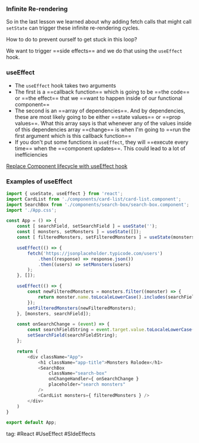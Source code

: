 ### Infinite Re-rendering
So in the last lesson we learned about why adding fetch calls that might call `setState` can trigger these infinite re-rendering cycles.

How to do to prevent ourself to get stuck in this loop?

We want to trigger ==side effects== and we do that using the `useEffect` hook.

### useEffect

- The `useEffect` hook takes two arguments
- The first is a ==callback function== which is going to be ==the code== or ==the effect== that we ==want to happen inside of our functional component==
- The second is an ==array of dependencies==. And by dependencies, these are most likely going to be either ==state values== or ==prop values==. What this array says is that whenever any of the values inside of this dependencies array ==change== is when I'm going to ==run the first argument which is this callback function==
- If you don't put some functions in `useEffect`, they will ==execute every time== when the ==component updates==. This could lead to a lot of inefficiencies

[Replace Component lifecycle with useEffect hook](Replace%20Component%20lifecycle%20with%20useEffect%20hook.md)

### Examples of useEffect
```js
import { useState, useEffect } from 'react';
import CardList from './components/card-list/card-list.component';
import SearchBox from './components/search-box/search-box.component';
import './App.css';

const App = () => {
	const [ searchField, setSearchField ] = useState('');
	const [ monsters, setMonsters ] = useState([]);
	const [ filteredMonsters, setFilteredMonsters ] = useState(monsters);

	useEffect(() => {
		fetch('https://jsonplaceholder.typicode.com/users')
			.then((response) => response.json())
			.then((users) => setMonsters(users)
		);
	}, []);

	useEffect(() => {
		const newFilteredMonsters = monsters.filter((monster) => {
			return monster.name.toLocaleLowerCase().includes(searchField);
		});
		setFilteredMonsters(newFilteredMonsters);
	}, [monsters, searchField]);

	const onSearchChange = (event) => {
		const searchFieldString = event.target.value.toLocaleLowerCase();
		setSearchField(searchFieldString);
	};

	return (
		<div className="App">
			<h1 className="app-title">Monsters Rolodex</h1>
			<SearchBox
				className="search-box"
				onChangeHandler={ onSearchChange }
				placeholder="search monsters"
			/>
			<CardList monsters={ filteredMonsters } />
		</div>
	)
}

export default App;
```

tag: #React #UseEffect #SIdeEffects 